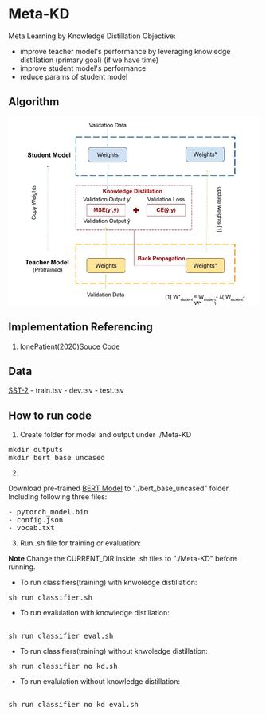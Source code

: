 # Meta-KD
Meta Learning by Knowledge Distillation 
Objective: 
* improve teacher model's performance by leveraging knowledge distillation (primary goal)
(if we have time)
* improve student model's performance 
* reduce params of student model 

## Algorithm
![alt text](./Meta-KD.jpg)
## Implementation Referencing
1. lonePatient(2020)[Souce Code](https://github.com/lonePatient/MobileBert_PyTorch)

## Data
[SST-2](https://gluebenchmark.com/tasks)
    - train.tsv
    - dev.tsv
    - test.tsv

## How to run code
1. Create folder for model and output under ./Meta-KD
<pre>
mkdir outputs
mkdir bert_base_uncased
</pre>
2. 
Download pre-trained [BERT Model](https://huggingface.co/bert-base-uncased) to "./bert_base_uncased" folder. Including following three files:
<pre>
- pytorch_model.bin
- config.json
- vocab.txt
</pre>

3. Run .sh file for training or evaluation:

**Note** Change the CURRENT_DIR inside .sh files to "./Meta-KD" before running.
* To run classifiers(training) with knwoledge distillation: 
<pre>
sh run_classifier.sh
</pre>
* To run evalulation with knowledge distillation: 
<pre>   
sh run_classifier_eval.sh
</pre>
* To run classifiers(training) without knwoledge distillation: 
<pre>
sh run_classifier_no_kd.sh
</pre>
* To run evalulation without knowledge distillation: 
<pre>   
sh run_classifier_no_kd_eval.sh
</pre>